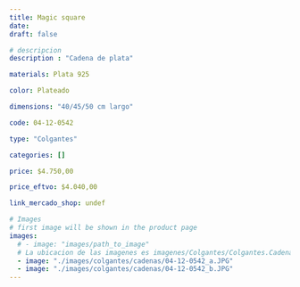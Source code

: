 ```yaml
---
title: Magic square
date: 
draft: false

# descripcion
description : "Cadena de plata"

materials: Plata 925

color: Plateado

dimensions: "40/45/50 cm largo"

code: 04-12-0542

type: "Colgantes"

categories: []

price: $4.750,00

price_eftvo: $4.040,00

link_mercado_shop: undef

# Images
# first image will be shown in the product page
images:
  # - image: "images/path_to_image"
  # La ubicacion de las imagenes es imagenes/Colgantes/Colgantes.Cadenas/04-12-0542-magic-square
  - image: "./images/colgantes/cadenas/04-12-0542_a.JPG"
  - image: "./images/colgantes/cadenas/04-12-0542_b.JPG"
---
```

